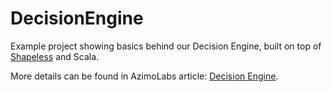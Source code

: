 # DecisionEngine

Example project showing basics behind our Decision Engine, built on top of [Shapeless](https://github.com/milessabin/shapeless) and Scala. 

More details can be found in AzimoLabs article: [Decision Engine](https://medium.com/azimolabs/decision-engine-78528640aa10).
